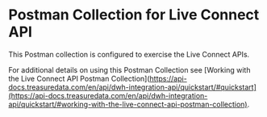 # Postman Collection for Live Connect API

This Postman collection is configured to exercise the Live Connect APIs. 

For additional details on using this Postman Collection see [Working with the Live Connect API Postman Collection](https://api-docs.treasuredata.com/en/api/dwh-integration-api/quickstart/#quickstart](https://api-docs.treasuredata.com/en/api/dwh-integration-api/quickstart/#working-with-the-live-connect-api-postman-collection).
